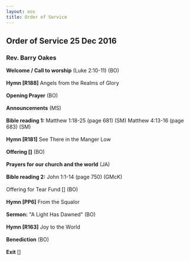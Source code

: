 ```yaml
---
layout: oos
title: Order of Service
---
```


## Order of Service 25 Dec 2016


### Rev. Barry Oakes

**Welcome / Call to worship** (Luke 2:10-11) (BO)
<br>
<br>
**Hymn [R188]** Angels from the Realms of Glory
<br>
<br>
**Opening Prayer** (BO)
<br>
<br>
**Announcements** (MS)
<br>
<br>
**Bible reading 1:** Matthew 1:18-25 (page 681)  (SM)
               Matthew 4:13-16 (page 683) (SM)
<br>
<br>
**Hymn [R181]** See There in the Manger Low
<br>
<br>
**Offering []** (BO)
<br>
<br>
**Prayers for our church and the world** (JA)
<br>
<br>
**Bible reading 2:** John 1:1-14 (page 750)  (GMcK)
<br>
<br>
Offering for Tear Fund []  (BO)
<br>
<br>
**Hymn [PP6]** From the Squalor
<br>
<br>
**Sermon:** "A Light Has Dawned"  (BO) 
<br>
<br>
**Hymn [R163]** Joy to the World
<br>
<br>
**Benediction** (BO)
<br>
<br>
**Exit** []


